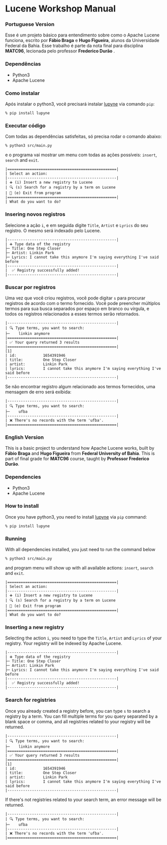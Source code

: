 # Lucene Workshop Manual

### Portuguese Version 
Esse é um projeto básico para entendimento sobre como o Apache Lucene funciona, escrito por __Fábio Braga__ e __Hugo Figueira__, alunos da Universidade Federal da Bahia. Esse trabalho é parte da nota final para disciplina __MATC96__, lecionada pelo professor __Frederico Durão__ .

### Dependências

- Python3
- Apache Lucene

### Como instalar

Após instalar o python3, você precisará instalar [lupyne](https://github.com/coady/lupyne) via comando `pip`:
```console
% pip install lupyne
```

### Executar código

Com todas as dependências satisfeitas, só precisa rodar o comando abaixo:
```console
% python3 src/main.py
```
e o programa vai mostrar um menu com todas as ações possíveis: `insert`, `search` and `exit`.
```console
|=================================================|
| Select an action:
|-------------------------------------------------|
| ➕ (i) Insert a new registry to Lucene
| 🔍 (s) Search for a registry by a term on Lucene
| 🚪 (e) Exit from program
|=================================================|
| What do you want to do?
```

### Insering novos registros
Selecione a ação `i`, e em seguida digite `Title`, `Artist` e `Lyrics`  do seu registro. O mesmo será indexado pelo Lucene.

```console
|-------------------------------------------------|
| ➕ Type data of the registry
├─ Title: One Step Closer
├─ Artist: Linkin Park
├─ Lyrics: I cannot take this anymore I'm saying everything I've said before
|-------------------------------------------------|
|  ✅ Registry successfully added!
|-------------------------------------------------|
```

### Buscar por registros
Uma vez que você criou registros, você pode digitar `s` para procurar registros de acordo com o termo fornecido. Você pode preencher múltiplos termos para sua busca separados por espaço em branco ou vírgula, e todos os registros relacionados a esses termos serão retornados.

```console
|-------------------------------------------------|
| 🔍 Type terms, you want to search:
├─    linkin anymore
|=================================================|
| ✅ Your query returned 3 results
|=================================================|
[1]
| id:            1654391946
| title:         One Step Closer
| artist:        Linkin Park
| lyrics:        I cannot take this anymore I'm saying everything I've said before
|-------------------------------------------------|
```

Se não encontrar registro algum relacionado aos termos fornecidos, uma mensagem de erro será exibida:

```console
|-------------------------------------------------|
| 🔍 Type terms, you want to search:
├─    ufba
|-------------------------------------------------|
| ❌ There's no records with the term 'ufba'.
|=================================================|
```



### English Version 
This is a basic project to understand how Apache Lucene works, built by __Fábio Braga__ and __Hugo Figueira__ from __Federal University of Bahia__. This is part of final grade for __MATC96__ course, taught by __Professor Frederico Durão__.





### Dependencies

- Python3
- Apache Lucene

### How to install

Once you have python3, you need to install [lupyne](https://github.com/coady/lupyne) via `pip` command:
```console
% pip install lupyne
```

### Running

With all dependencies installed, you just need to run the command below
```console
% python3 src/main.py
```
and program menu will show up with all available actions: `insert`, `search` and `exit`.

```console
|=================================================|
| Select an action:
|-------------------------------------------------|
| ➕ (i) Insert a new registry to Lucene
| 🔍 (s) Search for a registry by a term on Lucene
| 🚪 (e) Exit from program
|=================================================|
| What do you want to do?
```

### Inserting a new registry
Selecting the action `i`, you need to type the `Title`, `Artist` and `Lyrics` of your registry. Your registry will be indexed by Apache Lucene.

```console
|-------------------------------------------------|
| ➕ Type data of the registry
├─ Title: One Step Closer
├─ Artist: Linkin Park
├─ Lyrics: I cannot take this anymore I'm saying everything I've said before
|-------------------------------------------------|
|  ✅ Registry successfully added!
|-------------------------------------------------|
```

### Search for registries
Once you already created a registry before, you can type `s` to search a registry by a term. You can fill multiple terms for you query separated by a blank space or comma, and all registries related to your registry will be returned.

```console
|-------------------------------------------------|
| 🔍 Type terms, you want to search:
├─    linkin anymore
|=================================================|
| ✅ Your query returned 3 results
|=================================================|
[1]
| id:            1654391946
| title:         One Step Closer
| artist:        Linkin Park
| lyrics:        I cannot take this anymore I'm saying everything I've said before
|-------------------------------------------------|
```

If there's not registries related to your search term, an error message will be returned.

```console
|-------------------------------------------------|
| 🔍 Type terms, you want to search:
├─    ufba
|-------------------------------------------------|
| ❌ There's no records with the term 'ufba'.
|=================================================|
```

